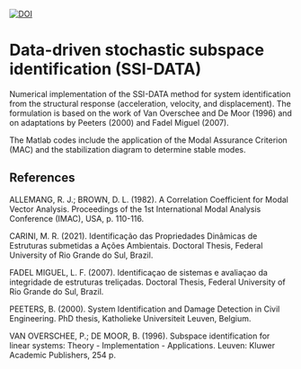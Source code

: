 [![DOI](https://zenodo.org/badge/DOI/10.5281/zenodo.7352986.svg)](https://doi.org/10.5281/zenodo.7352986)

# Data-driven stochastic subspace identification (SSI-DATA)

Numerical implementation of the SSI-DATA method for system identification from the structural response (acceleration, velocity, and displacement). The formulation is based on the work of Van Overschee and De Moor (1996) and on adaptations by Peeters (2000) and Fadel Miguel (2007). 

The Matlab codes include the application of the Modal Assurance Criterion (MAC) and the stabilization diagram to determine stable modes.

## References

ALLEMANG, R. J.; BROWN, D. L. (1982). A Correlation Coefficient for Modal Vector Analysis. Proceedings of the 1st International Modal Analysis Conference (IMAC), USA, p. 110-116. 

CARINI, M. R. (2021). Identificação das Propriedades Dinâmicas de Estruturas submetidas a Ações Ambientais. Doctoral Thesis, Federal University of Rio Grande do Sul, Brazil.

FADEL MIGUEL, L. F. (2007). Identificaçao de sistemas e avaliaçao da integridade de estruturas treliçadas. Doctoral Thesis, Federal University of Rio Grande do Sul, Brazil.

PEETERS, B. (2000). System Identification and Damage Detection in Civil Engineering. PhD thesis, Katholieke Universiteit Leuven, Belgium.

VAN OVERSCHEE, P.; DE MOOR, B. (1996). Subspace identification for linear systems: Theory - Implementation - Applications. Leuven: Kluwer Academic Publishers, 254 p.
